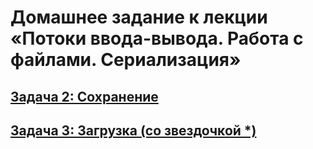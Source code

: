 # Домашнее задание к лекции «Потоки ввода-вывода. Работа с файлами. Сериализация»
## [Задача 2: Сохранение](https://github.com/netology-code/jd-homeworks/blob/master/files/task2/README.md)
## [Задача 3: Загрузка (со звездочкой *)](https://github.com/netology-code/jd-homeworks/blob/master/files/task3/README.md)